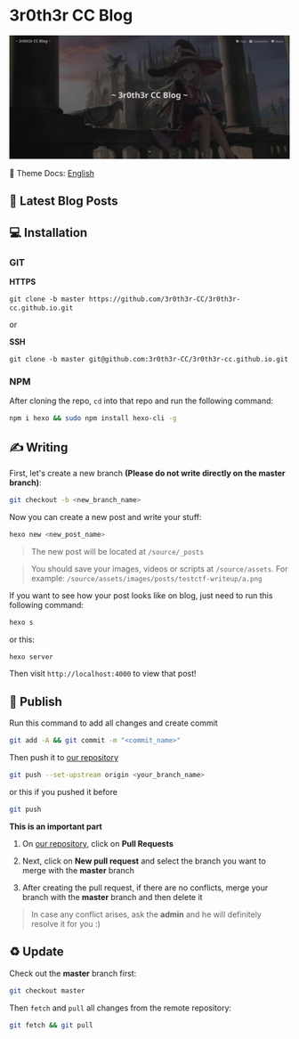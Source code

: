 # 3r0th3r CC Blog

![readme](https://raw.githubusercontent.com/3r0th3r-CC/3r0th3r-CC.github.io/master/source/assets/images/web/readme.png)

:book: Theme Docs: [English](https://butterfly.js.org/en/posts/butterfly-docs-en-get-started/)

## :closed_book: Latest Blog Posts

<!-- Fetch-Blog-Post:Start -->

<!-- Fetch-Blog-Post:End -->

## :computer: Installation

### GIT

**HTTPS**

```
git clone -b master https://github.com/3r0th3r-CC/3r0th3r-cc.github.io.git
```

or

**SSH**

```
git clone -b master git@github.com:3r0th3r-CC/3r0th3r-cc.github.io.git
```

### NPM

After cloning the repo, `cd` into that repo and run the following command:

```sh
npm i hexo && sudo npm install hexo-cli -g
```

## :writing_hand: Writing

First, let's create a new branch **(Please do not write directly on the master branch)**:

```sh
git checkout -b <new_branch_name>
```

Now you can create a new post and write your stuff:

```sh
hexo new <new_post_name>
```

> The new post will be located at `/source/_posts`

> You should save your images, videos or scripts at `/source/assets`. For example: `/source/assets/images/posts/testctf-writeup/a.png`

If you want to see how your post looks like on blog, just need to run this following command:

```sh
hexo s
```

or this:

```sh
hexo server
```

Then visit `http://localhost:4000` to view that post!

## :newspaper: Publish

Run this command to add all changes and create commit

```sh
git add -A && git commit -m "<commit_name>"
```

Then push it to [our repository](https://github.com/3r0th3r-CC/3r0th3r-CC.github.io)

```sh
git push --set-upstream origin <your_branch_name>
```

or this if you pushed it before

```sh
git push
```


**This is an important part**

1. On [our repository](https://github.com/3r0th3r-CC/3r0th3r-CC.github.io), click on **Pull Requests**

2. Next, click on **New pull request** and select the branch you want to merge with the **master** branch

3. After creating the pull request, if there are no conflicts, merge your branch with the **master** branch and then delete it

> In case any conflict arises, ask the **admin** and he will definitely resolve it for you :)

## :recycle: Update

Check out the **master** branch first:

```sh
git checkout master
```

Then `fetch` and `pull` all changes from the remote repository:

```sh
git fetch && git pull
```
